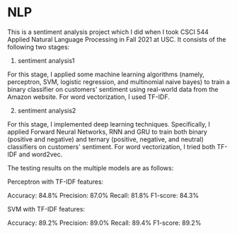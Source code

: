 # NLP
This is a sentiment analysis project which I did when I took CSCI 544 Applied Natural Language Processing in Fall 2021 at USC. It consists of the following two stages:

1. sentiment analysis1

For this stage, I applied some machine learning algorithms (namely, perceptron, SVM, logistic regression, and multinomial naive bayes) to train a binary classifier on customers' sentiment using real-world data from the Amazon website. For word vectorization, I used TF-IDF.

2. sentiment analysis2

For this stage, I implemented deep learning techniques. Specifically, I applied Forward Neural Networks, RNN and GRU to train both binary (positive and negative) and ternary (positive, negative, and neutral) classifiers on customers' sentiment. For word vectorization, I tried both TF-IDF and word2vec.

The testing results on the multiple models are as follows:

Perceptron with TF-IDF features:

Accuracy: 84.8%
Precision: 87.0%
Recall: 81.8%
F1-score: 84.3%


SVM with TF-IDF features:

Accuracy: 89.2%
Precision: 89.0%
Recall: 89.4%
F1-score: 89.2%
